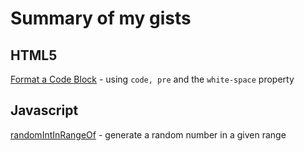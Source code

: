 # Summary of my gists

## HTML5
[Format a Code Block](https://gist.github.com/janegca/9e2cbbe8b6cd248cf5b8aaaee21cd2b2) - using `code, pre` and the `white-space` property

## Javascript
[randomIntInRangeOf](https://gist.github.com/janegca/a20a57745432893b8801d1cf16cf126b) - generate a random number in a given range

